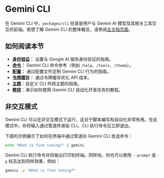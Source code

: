 # Gemini CLI

在 Gemini CLI 中，`packages/cli` 目录是用户与 Gemini AI 模型及其相关工具交互的前端。若想了解 Gemini CLI 的整体概览，请参阅[主文档页面](../index.zh.md)。

## 如何阅读本节

- **[身份验证](./authentication.zh.md)：** 设置与 Google AI 服务身份验证的指南。
- **[命令](./commands.zh.md)：** Gemini CLI 命令参考（例如 `/help`、`/tools`、`/theme`）。
- **[配置](./configuration.zh.md)：** 通过配置文件定制 Gemini CLI 行为的指南。
- **[令牌缓存](./token-caching.zh.md)：** 通过令牌缓存优化 API 成本。
- **[主题](./themes.zh.md)**：自定义 CLI 外观主题的指南。
- **[教程](./tutorials.zh.md)**：演示如何使用 Gemini CLI 自动化开发任务的教程。

## 非交互模式

Gemini CLI 可以在非交互模式下运行，这对于脚本编写和自动化非常有用。在此模式中，你将输入通过管道传递给 CLI，CLI 执行命令后立即退出。

下面的示例展示了如何在终端中通过管道向 Gemini CLI 发送命令：

```bash
echo "What is fine tuning?" | gemini
```

Gemini CLI 执行命令并将输出打印到终端。同样地，你也可以使用 `--prompt` 或 `-p` 标志达到同样效果，例如：

```bash
gemini -p "What is fine tuning?"
```
